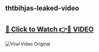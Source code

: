 ## thtbihjas-leaked-video 

# <h2><a href="http://freeplayer.one?title=thtbihjas-leaked-video&ref=21J">🔗 Click to Watch 👉🔴 VIDEO</a></h2>

<a href="http://freeplayer.one?title=thtbihjas-leaked-video&ref=21J" rel="nofollow" data-target="animated-image.originalLink"><img src="https://i.ibb.co.com/xMMVF88/686577567.gif" alt="Viral Video Original" style="max-width: 100%; display: inline-block;" data-target="animated-image.originalImage"></a>

